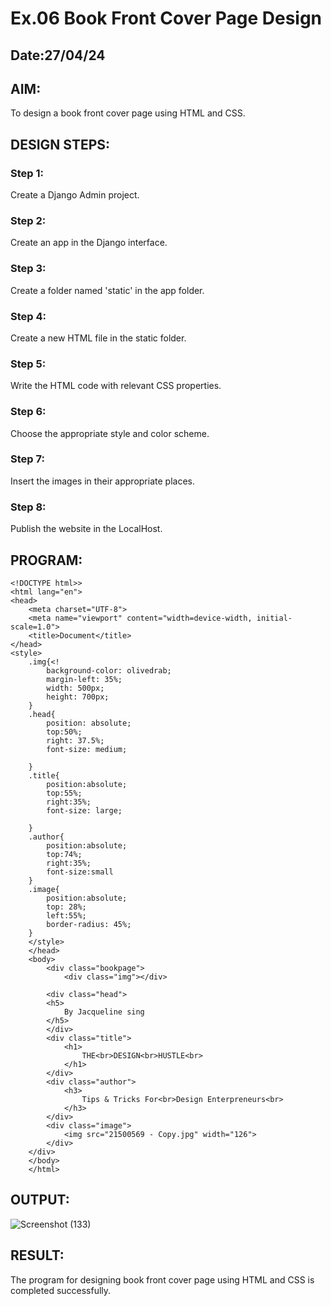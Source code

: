 # Ex.06 Book Front Cover Page Design
## Date:27/04/24

## AIM:
To design a book front cover page using HTML and CSS.

## DESIGN STEPS:

### Step 1:
Create a Django Admin project.

### Step 2:
Create an app in the Django interface.

### Step 3:
Create a folder named 'static' in the app folder.

### Step 4:
Create a new HTML file in the static folder.

### Step 5:
Write the HTML code with relevant CSS properties.

### Step 6:
Choose the appropriate style and color scheme.

### Step 7:
Insert the images in their appropriate places.

### Step 8:
Publish the website in the LocalHost.

## PROGRAM:
```
<!DOCTYPE html>>
<html lang="en">
<head>
    <meta charset="UTF-8">
    <meta name="viewport" content="width=device-width, initial-scale=1.0">
    <title>Document</title>
</head>
<style> 
    .img{<!
        background-color: olivedrab;
        margin-left: 35%;
        width: 500px;
        height: 700px;
    }
    .head{
        position: absolute;
        top:50%;
        right: 37.5%;
        font-size: medium;
        
    }
    .title{
        position:absolute;
        top:55%;
        right:35%;
        font-size: large;

    }
    .author{
        position:absolute;
        top:74%;
        right:35%;
        font-size:small
    }
    .image{
        position:absolute;
        top: 28%;
        left:55%;
        border-radius: 45%;
    }
    </style>
    </head>
    <body>
        <div class="bookpage">
            <div class="img"></div>

        <div class="head">
        <h5>
            By Jacqueline sing
        </h5>
        </div>
        <div class="title">
            <h1>
                THE<br>DESIGN<br>HUSTLE<br>
            </h1>
        </div>
        <div class="author">
            <h3>
                Tips & Tricks For<br>Design Enterpreneurs<br>
            </h3>
        </div>
        <div class="image">
            <img src="21500569 - Copy.jpg" width="126">
        </div>
    </div>
    </body>
    </html>
```
## OUTPUT:
![Screenshot (133)](https://github.com/selvasachein/cover/assets/131433133/4a6850f7-e154-49bf-b519-573eb54e1540)
## RESULT:
The program for designing book front cover page using HTML and CSS is completed successfully.
